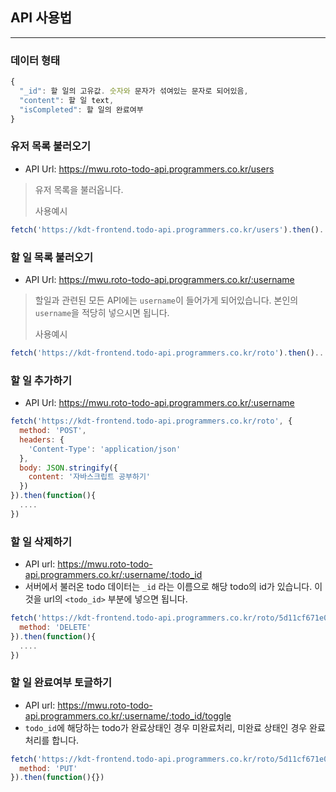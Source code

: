 ## API 사용법
---
### 데이터 형태
```javascript
{
  "_id": 할 일의 고유값. 숫자와 문자가 섞여있는 문자로 되어있음,
  "content": 할 일 text,
  "isCompleted": 할 일의 완료여부
}
```
### 유저 목록 불러오기
- API Url: https://mwu.roto-todo-api.programmers.co.kr/users
> 유저 목록을 불러옵니다.
>
> 사용예시
```javascript
fetch('https://kdt-frontend.todo-api.programmers.co.kr/users').then()...
```
### 할 일 목록 불러오기
- API Url: https://mwu.roto-todo-api.programmers.co.kr/:username
> 할일과 관련된 모든 API에는 `username`이 들어가게 되어있습니다. 본인의 `username`을 적당히 넣으시면 됩니다.
> 
> 사용예시
```javascript
fetch('https://kdt-frontend.todo-api.programmers.co.kr/roto').then()...
```
### 할 일 추가하기
- API Url: https://mwu.roto-todo-api.programmers.co.kr/:username
```javascript
fetch('https://kdt-frontend.todo-api.programmers.co.kr/roto', {
  method: 'POST',
  headers: {
    'Content-Type': 'application/json'
  },
  body: JSON.stringify({
    content: '자바스크립트 공부하기'
  })
}).then(function(){
  ....
})
```
### 할 일 삭제하기
- API url: https://mwu.roto-todo-api.programmers.co.kr/:username/:todo_id
- 서버에서 불러온 todo 데이터는 `_id` 라는 이름으로 해당 todo의 id가 있습니다. 이것을 url의 `<todo_id>` 부분에 넣으면 됩니다.

```javascript
fetch('https://kdt-frontend.todo-api.programmers.co.kr/roto/5d11cf671e050d3f7c583166', {
  method: 'DELETE'
}).then(function(){
  ....
})
```
### 할 일 완료여부 토글하기
- API url: https://mwu.roto-todo-api.programmers.co.kr/:username/:todo_id/toggle
- `todo_id`에 해당하는 todo가 완료상태인 경우 미완료처리, 미완료 상태인 경우 완료처리를 합니다.
```javascript
fetch('https://kdt-frontend.todo-api.programmers.co.kr/roto/5d11cf671e050d3f7c583166/toggle', {
  method: 'PUT'
}).then(function(){})
```